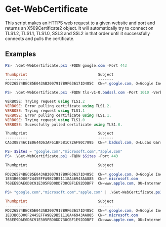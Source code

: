 # Get-WebCertificate
This script makes an HTTPS web request to a given website and port and returns an X509Certificate2 object. It will automatically try to connect on TLS1.2, TLS1.1, TLS1.0, SSL3 and SSL2 in that order until it successfully connects and pulls the certificate.

## Examples
```Powershell
PS> .\Get-WebCertificate.ps1 -FQDN google.com -Port 443

Thumbprint                                Subject
----------                                -------
FD226574BEC85E043AB2007917B9F636171D485C  CN=*.google.com, O=Google Inc, L=Mountain View, S=California, C=US
```
```Powershell
PS> .\Get-WebCertificate.ps1 -FQDN tls-v1-0.badssl.com -Port 1010 -Verbose

VERBOSE: Trying request using TLS1.2
VERBOSE: Error pulling certificate using TLS1.2.
VERBOSE: Trying request using TLS1.1
VERBOSE: Error pulling certificate using TLS1.1.
VERBOSE: Trying request using TLS1.0
VERBOSE: Sucessfully pulled certificate using TLS1.0.
```
```Powershell
Thumbprint                                Subject
----------                                -------
CA5308746C1E0644D63AF61BF581C72AF90C7095  CN=*.badssl.com, O=Lucas Garron, L=Walnut Creek, S=California, C=US

PS> $Sites = "google.com","microsoft.com","apple.com"
PS> .\Get-WebCertificate.ps1 -FQDN $Sites -Port 443
```
```Powershell
Thumbprint                                Subject
----------                                -------
FD226574BEC85E043AB2007917B9F636171D485C  CN=*.google.com, O=Google Inc, L=Mountain View, S=California, C=US
1E83B66D00F2445EFFA9B2DB51118A46943AA885  CN=*.microsoft.com
768EE9DAE0D8C91E305FBD0DD738CBF1E92DDBF7  CN=www.apple.com, OU=Internet Services, O=Apple Inc., STREET=1 Infinite Loop, L=Cupertino, S=Ca...
```
```Powershell
PS> "google.com","microsoft.com","apple.com" | .\Get-WebCertificate.ps1 -Port 443

Thumbprint                                Subject
----------                                -------
FD226574BEC85E043AB2007917B9F636171D485C  CN=*.google.com, O=Google Inc, L=Mountain View, S=California, C=US
1E83B66D00F2445EFFA9B2DB51118A46943AA885  CN=*.microsoft.com
768EE9DAE0D8C91E305FBD0DD738CBF1E92DDBF7  CN=www.apple.com, OU=Internet Services, O=Apple Inc., STREET=1 Infinite Loop, L=Cupertino, S=Ca...
```
